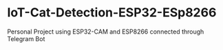 # IoT-Cat-Detection-ESP32-ESp8266
Personal Project using ESP32-CAM and ESP8266 connected through Telegram Bot
